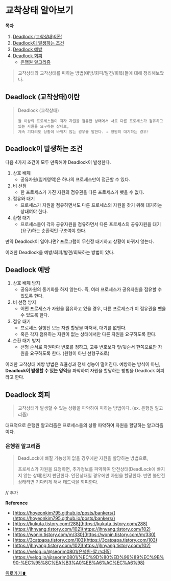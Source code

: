 # 교착상태 알아보기

**목차**

1. [Deadlock (교착상태)이란](\_.md#deadlock-교착상태이란)
2. [Deadlock이 발생하는 조건](\_.md#deadlock이-발생하는-조건)
3. [Deadlock 예방](\_.md#deadlock-예방)
4. [Deadlock 회피](\_.md#deadlock-회피)
   * [은행원 알고리즘](\_.md#은행원-알고리즘)

> 교착상태와 교착상태를 피하는 방법(예방/회피/발견/회복)들에 대해 정리해보았다.

## Deadlock (교착상태)이란

> Deadlock (교착상태)
>
> ```
> 둘 이상의 프로세스들이 각자 자원을 점유한 상태에서 서로 다른 프로세스가 점유하고 있는 자원을 요구하는 상태로, 
> 계속 기다려도 상황이 바뀌지 않는 경우를 말한다. ⇒ 영원히 대기하는 경우!
> ```

## Deadlock이 발생하는 조건

다음 4가지 조건이 모두 만족해야 Deadlock이 발생한다.

1. 상호 배제
   * 공유자원(임계영역)은 하나의 프로세스만이 접근할 수 있다.
2. 비 선점
   * 한 프로세스가 가진 자원의 점유권을 다른 프로세스가 뺏을 수 없다.
3. 점유와 대기
   * 프로세스가 자원을 점유하면서도 다른 프로세스의 자원을 갖기 위해 대기하는 상태여야 한다.
4. 환형 대기
   * 프로세스들이 각자 공유자원을 점유하면서 다른 프로세스의 공유자원을 대기(요구)하는 순환적인 구조여야 한다.

만약 Deadlock이 일어나면? 프로그램이 무한정 대기하고 상황이 바뀌지 않는다.

이러한 Deadlock을 예방/회피/발견/회복하는 방법이 있다.

## Deadlock 예방

1. 상호 배제 방지
   * 공유자원의 동기화를 하지 않는다. 즉, 여러 프로세스가 공유자원을 점유할 수 있도록 한다.
2. 비 선점 방지
   * 어떤 프로세스가 자원을 점유하고 있을 경우, 다른 프로제스가 이 점유권을 뺏을 수 있도록 한다.
3. 점유 대기
   * 프로세스 실행전 모든 자원 할당을 마쳐서, 대기를 없앤다.
   * 혹은 각자 점유하는 자원이 없는 상태에서만 다른 자원을 요구하도록 한다.
4. 순환 대기 방지
   * 선형 순서로 자원마다 번호를 정하고, 고유 번호보다 앞/뒷순서 한쪽으로만 자원을 요구하도록 한다. (원형이 아닌 선형구조로)

이러한 교착상태 예방 방법은 효율성과 전체 성능이 떨어진다. 예방하는 방식이 아닌, **Deadlock이 발생할 수 있는 영역**을 파악하여 자원을 할당하는 방법을 Deadlock 회피라고 한다.

## Deadlock 회피

> 교착상태가 발생할 수 있는 상황을 파악하여 피하는 방법이다. (ex. 은행원 알고리즘)

대표적으로 은행원 알고리즘은 프로세스들의 상황 파악하여 자원을 할당하는 알고리즘이다.

### 은행원 알고리즘

> DeadLock에 빠질 가능성이 없을 경우에만 자원을 할당하는 방법으로,
>
> 프로세스가 자원을 요청하면, 추가정보를 파악하여 안전상태(DeadLock에 빠지지 않는 상태)인지 판단한다. 안전상태일 경우에만 자원을 할당한다. 반면 불안전상태라면 기다리게 해서 데드락을 회피한다.

// 추가

**Reference**

* [https://hoyeonkim795.github.io/posts/bankers/](https://hoyeonkim795.github.io/posts/bankers/)
* [https://kukuta.tistory.com/288](https://kukuta.tistory.com/288)
* [https://jhnyang.tistory.com/102](https://jhnyang.tistory.com/102)
* [https://wonin.tistory.com/m/330](https://wonin.tistory.com/m/330)
* [https://3catpapa.tistory.com/103](https://3catpapa.tistory.com/103)
* [https://jhnyang.tistory.com/102](https://jhnyang.tistory.com/102)
* [https://velog.io/@seorim0801/은행원-알고리즘](https://velog.io/@seorim0801/%EC%9D%80%ED%96%89%EC%9B%90-%EC%95%8C%EA%B3%A0%EB%A6%AC%EC%A6%98)

[위로가기⬆](\_.md#교착상태-알아보기)
